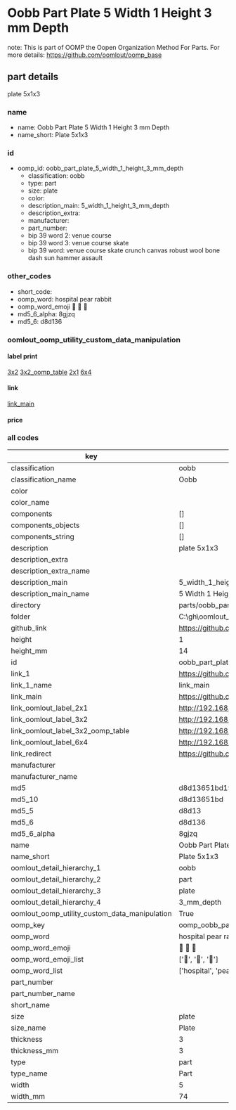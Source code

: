 # Oobb Part Plate 5 Width 1 Height 3 mm Depth  

note: This is part of OOMP the Oopen Organization Method For Parts. For more details: https://github.com/oomlout/oomp_base

##  part details
  



plate 5x1x3



### name
* name: Oobb Part Plate 5 Width 1 Height 3 mm Depth
* name_short: Plate 5x1x3 
### id
* oomp_id: oobb_part_plate_5_width_1_height_3_mm_depth
  * classification: oobb
  * type: part
  * size: plate
  * color: 
  * description_main: 5_width_1_height_3_mm_depth
  * description_extra: 
  * manufacturer: 
  * part_number: 
  * bip 39 word 2: venue course
  * bip 39 word 3: venue course skate
  * bip 39 word: venue course skate crunch canvas robust wool bone dash sun hammer assault

### other_codes
* short_code: 
* oomp_word: hospital pear rabbit
* oomp_word_emoji :hospital: :pear: :rabbit:
* md5_6_alpha: 8gjzq
* md5_6: d8d136






### oomlout_oomp_utility_custom_data_manipulation
#### label print
[3x2](http://192.168.1.245:1112/?label=oomp%208gjzq)
[3x2_oomp_table](http://192.168.1.108:1112/?label=oomp%208gjzq)
[2x1](http://192.168.1.242:1112/?label=oomp%208gjzq)
[6x4](http://192.168.1.55:1112/?label=oomp%208gjzq)    

#### link

[link_main](https://github.com/oomlout/oomlout_oobb_version_4_generated_parts/tree/main/navigation_oomp/oobb/part/plate/5_width_1_height_3_mm_depth/part)                              

#### price







### all codes 
| key | value |  
| --- | --- |  
| classification | oobb |  
| classification_name | Oobb |  
| color |  |  
| color_name |  |  
| components | [] |  
| components_objects | [] |  
| components_string | [] |  
| description | plate 5x1x3 |  
| description_extra |  |  
| description_extra_name |  |  
| description_main | 5_width_1_height_3_mm_depth |  
| description_main_name | 5 Width 1 Height 3 mm Depth |  
| directory | parts/oobb_part_plate_5_width_1_height_3_mm_depth |  
| folder | C:\gh\oomlout_oobb_version_4_generated_parts\parts\oobb_part_plate_5_width_1_height_3_mm_depth |  
| github_link | https://github.com/oomlout/oomlout_oomp_part_src/tree/main/parts/oobb_part_plate_5_width_1_height_3_mm_depth |  
| height | 1 |  
| height_mm | 14 |  
| id | oobb_part_plate_5_width_1_height_3_mm_depth |  
| link_1 | https://github.com/oomlout/oomlout_oobb_version_4_generated_parts/tree/main/navigation_oomp/oobb/part/plate/5_width_1_height_3_mm_depth/part |  
| link_1_name | link_main |  
| link_main | https://github.com/oomlout/oomlout_oobb_version_4_generated_parts/tree/main/navigation_oomp/oobb/part/plate/5_width_1_height_3_mm_depth/part |  
| link_oomlout_label_2x1 | http://192.168.1.242:1112/?label=oomp%208gjzq |  
| link_oomlout_label_3x2 | http://192.168.1.245:1112/?label=oomp%208gjzq |  
| link_oomlout_label_3x2_oomp_table | http://192.168.1.108:1112/?label=oomp%208gjzq |  
| link_oomlout_label_6x4 | http://192.168.1.55:1112/?label=oomp%208gjzq |  
| link_redirect | https://github.com/oomlout/oomlout_oobb_version_4_generated_parts/tree/main/parts/_plate_05_01_03 |  
| manufacturer |  |  
| manufacturer_name |  |  
| md5 | d8d13651bd195faaed10d34f940c5793 |  
| md5_10 | d8d13651bd |  
| md5_5 | d8d13 |  
| md5_6 | d8d136 |  
| md5_6_alpha | 8gjzq |  
| name | Oobb Part Plate 5 Width 1 Height 3 mm Depth |  
| name_short | Plate 5x1x3  |  
| oomlout_detail_hierarchy_1 | oobb |  
| oomlout_detail_hierarchy_2 | part |  
| oomlout_detail_hierarchy_3 | plate |  
| oomlout_detail_hierarchy_4 | 3_mm_depth |  
| oomlout_oomp_utility_custom_data_manipulation | True |  
| oomp_key | oomp_oobb_part_plate_5_width_1_height_3_mm_depth |  
| oomp_word | hospital pear rabbit |  
| oomp_word_emoji | :hospital: :pear: :rabbit: |  
| oomp_word_emoji_list | [':hospital:', ':pear:', ':rabbit:'] |  
| oomp_word_list | ['hospital', 'pear', 'rabbit'] |  
| part_number |  |  
| part_number_name |  |  
| short_name |  |  
| size | plate |  
| size_name | Plate |  
| thickness | 3 |  
| thickness_mm | 3 |  
| type | part |  
| type_name | Part |  
| width | 5 |  
| width_mm | 74 |  
